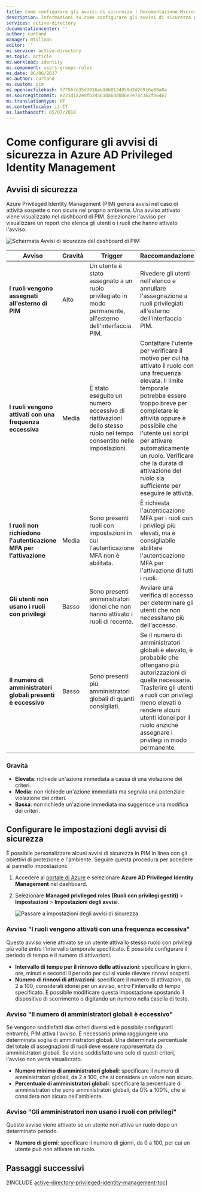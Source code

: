 ```yaml
---
title: Come configurare gli avvisi di sicurezza | Documentazione Microsoft
description: Informazioni su come configurare gli avvisi di sicurezza per l'estensione Azure Privileged Identity Management.
services: active-directory
documentationcenter: ''
author: curtand
manager: mtillman
editor: ''
ms.service: active-directory
ms.topic: article
ms.workload: identity
ms.component: users-groups-roles
ms.date: 06/06/2017
ms.author: curtand
ms.custom: pim
ms.openlocfilehash: f77567d35d3916ab1660134959d2d26916e08a0a
ms.sourcegitcommit: e221d1a2e0fb245610a6dd886e7e74c362f06467
ms.translationtype: HT
ms.contentlocale: it-IT
ms.lasthandoff: 05/07/2018
---
```

# <a name="how-to-configure-security-alerts-in-azure-ad-privileged-identity-management"></a>Come configurare gli avvisi di sicurezza in Azure AD Privileged Identity Management
## <a name="security-alerts"></a>Avvisi di sicurezza
Azure Privileged Identity Management (PIM) genera avvisi nel caso di attività sospette o non sicure nel proprio ambiente. Una avviso attivato viene visualizzato nel dashboard di PIM. Selezionare l'avviso per visualizzare un report che elenca gli utenti o i ruoli che hanno attivato l'avviso.

![Schermata Avvisi di sicurezza del dashboard di PIM][1]

| Avviso | Gravità | Trigger | Raccomandazione |
| --- | --- | --- | --- |
| **I ruoli vengono assegnati all'esterno di PIM** |Alto |Un utente è stato assegnato a un ruolo privilegiato in modo permanente, all'esterno dell'interfaccia PIM. |Rivedere gli utenti nell'elenco e annullare l'assegnazione a ruoli privilegiati all'esterno dell'interfaccia PIM. |
| **I ruoli vengono attivati con una frequenza eccessiva** |Media |È stato eseguito un numero eccessivo di riattivazioni dello stesso ruolo nel tempo consentito nelle impostazioni. |Contattare l'utente per verificare il motivo per cui ha attivato il ruolo con una frequenza elevata. Il limite temporale potrebbe essere troppo breve per completare le attività oppure è possibile che l'utente usi script per attivare automaticamente un ruolo. Verificare che la durata di attivazione del ruolo sia sufficiente per eseguire le attività. |
| **I ruoli non richiedono l'autenticazione MFA per l'attivazione** |Media |Sono presenti ruoli con impostazioni in cui l'autenticazione MFA non è abilitata. |È richiesta l'autenticazione MFA per i ruoli con i privilegi più elevati, ma è consigliabile abilitare l'autenticazione MFA per l'attivazione di tutti i ruoli. |
| **Gli utenti non usano i ruoli con privilegi** |Basso |Sono presenti amministratori idonei che non hanno attivato i ruoli di recente. |Avviare una verifica di accesso per determinare gli utenti che non necessitano più dell'accesso. |
| **Il numero di amministratori globali presenti è eccessivo** |Basso |Sono presenti più amministratori globali di quanti consigliati. |Se il numero di amministratori globali è elevato, è probabile che ottengano più autorizzazioni di quelle necessarie. Trasferire gli utenti a ruoli con privilegi meno elevati o rendere alcuni utenti idonei per il ruolo anziché assegnare i privilegi in modo permanente. |

### <a name="severity"></a>Gravità
* **Elevata**: richiede un'azione immediata a causa di una violazione dei criteri. 
* **Media**: non richiede un'azione immediata ma segnala una potenziale violazione dei criteri.
* **Bassa**: non richiede un'azione immediata ma suggerisce una modifica dei criteri.

## <a name="configure-security-alert-settings"></a>Configurare le impostazioni degli avvisi di sicurezza
È possibile personalizzare alcuni avvisi di sicurezza in PIM in linea con gli obiettivi di protezione e l'ambiente. Seguire questa procedura per accedere al pannello impostazioni:

1. Accedere al [portale di Azure](https://portal.azure.com/) e selezionare **Azure AD Privileged Identity Management** nel dashboard.
2. Selezionare **Managed privileged roles (Ruoli con privilegi gestiti)** > **Impostazioni** > **Impostazioni degli avvisi**.
   
    ![Passare a impostazioni degli avvisi di sicurezza][2]

### <a name="roles-are-being-activated-too-frequently-alert"></a>Avviso "I ruoli vengono attivati con una frequenza eccessiva"
Questo avviso viene attivato se un utente attiva lo stesso ruolo con privilegi più volte entro l'intervallo temporale specificato. È possibile configurare il periodo di tempo e il numero di attivazioni.

* **Intervallo di tempo per il rinnovo delle attivazioni**: specificare in giorni, ore, minuti e secondi il periodo per cui si vuole rilevare rinnovi sospetti.
* **Numero di rinnovi di attivazioni**: specificare il numero di attivazioni, da 2 a 100, considerati idonei per un avviso, entro l'intervallo di tempo specificato. È possibile modificare questa impostazione spostando il dispositivo di scorrimento o digitando un numero nella casella di testo.

### <a name="there-are-too-many-global-administrators-alert"></a>Avviso "Il numero di amministratori globali è eccessivo"
Se vengono soddisfatti due criteri diversi ed è possibile configurarli entrambi, PIM attiva l'avviso. È necessario prima raggiungere una determinata soglia di amministratori globali. Una determinata percentuale del totale di assegnazioni di ruoli deve essere rappresentata da amministratori globali. Se viene soddisfatto uno solo di questi criteri, l'avviso non verrà visualizzato.  

* **Numero minimo di amministratori globali**: specificare il numero di amministratori globali, da 2 a 100, che si considera un valore non sicuro.
* **Percentuale di amministratori globali**: specificare la percentuale di amministratori che sono amministratori globali, da 0% a 100%, che si considera non sicura nell'ambiente.

### <a name="administrators-arent-using-their-privileged-roles-alert"></a>Avviso "Gli amministratori non usano i ruoli con privilegi"
Questo avviso viene attivato se un utente non attiva un ruolo dopo un determinato periodo.

* **Numero di giorni**: specificare il numero di giorni, da 0 a 100, per cui un utente può non attivare un ruolo.

## <a name="next-steps"></a>Passaggi successivi
[!INCLUDE [active-directory-privileged-identity-management-toc](../../includes/active-directory-privileged-identity-management-toc.md)]

<!--Image references-->

[1]: ./media/active-directory-privileged-identity-management-how-to-configure-security-alerts/PIM_security_dash.png
[2]: ./media/active-directory-privileged-identity-management-how-to-configure-security-alerts/PIM_security_settings.png
